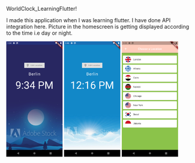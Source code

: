 WorldClock_LearningFlutter!

I made this application when I was learning flutter. I have done API integration here. Picture in the homescreen is getting displayed according to the time i.e day or night. 

<img src="screenshots/1.png" width="150" > <img src="screenshots/3.png" width="150" > <img src="screenshots/2.png" width="150" >
